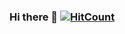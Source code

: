 ### Hi there 👋 [![HitCount](https://hits.dwyl.com/AravindVNair99/AravindVNair99.svg)](https://hits.dwyl.com/AravindVNair99/AravindVNair99)
